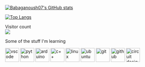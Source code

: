 [![Babaganoush07's GitHub stats](https://github-readme-stats-sigma-five.vercel.app/api?username=Babaganoush07&show_icons=true&theme=tokyonight)](https://github.com/anuraghazra/github-readme-stats)

[![Top Langs](https://github-readme-stats-sigma-five.vercel.app/api/top-langs/?username=Babaganoush07&layout=compact)](https://github.com/anuraghazra/github-readme-stats)

Visitor count<br>
<img src="https://profile-counter.glitch.me/Babaganoush07/count.svg" />

<p>Some of the stuff I'm learning</p>
<p align='left'>
<img src="https://cdn.jsdelivr.net/gh/devicons/devicon/icons/vscode/vscode-original.svg" alt='vscode' title='vscode' width='45' height='45' />
<img src="https://cdn.jsdelivr.net/gh/devicons/devicon/icons/python/python-original.svg" alt='python' title='python' width='45' height='45' />
<img src="https://cdn.jsdelivr.net/gh/devicons/devicon/icons/arduino/arduino-original-wordmark.svg" alt='arduino' title='arduino' width='45' height='45' />
<img src="https://cdn.jsdelivr.net/gh/devicons/devicon/icons/cplusplus/cplusplus-original.svg" alt='c++' title='C++' width='45' height='45' />
<img src="https://cdn.jsdelivr.net/gh/devicons/devicon/icons/linux/linux-original.svg" alt='linux' title='linux' width='45' height='45' />
<img src="https://cdn.jsdelivr.net/gh/devicons/devicon/icons/ubuntu/ubuntu-plain.svg" alt='ubuntu' title='ubuntu' width='45' height='45' />
<img src="https://cdn.jsdelivr.net/gh/devicons/devicon/icons/git/git-original.svg" alt='git' title='git' width='45' height='45' />
<img src="https://cdn.jsdelivr.net/gh/devicons/devicon/icons/github/github-original.svg" alt='github' title='github' width='45' height='45' />
<img src="https://img.freepik.com/premium-vector/blue-circuit-board-circular-shape_501557-629.jpg?w=2000" alt='circuit design' title='circuit design' width='45' height='45' />
</p>
          
